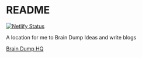 # README

[![Netlify Status](https://api.netlify.com/api/v1/badges/59b3b77f-0912-48e7-87f1-ff10b80b9b05/deploy-status)](https://app.netlify.com/sites/sharp-mcclintock-49df1a/deploys)

A location for me to Brain Dump Ideas and write blogs


[Brain Dump HQ](https://dyfanjones.netlify.com/)